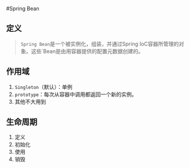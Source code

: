 #Spring Bean

## 定义
> `Spring Bean`是一个被实例化，组装，并通过Spring IoC容器所管理的对象。这些`Bean是由用容器提供的配置元数据创建的。

## 作用域
1. `Singleton`（默认）：单例
2. `prototype`：每次从容器中调用都返回一个新的实例。
3. 其他不大用到

## 生命周期
1. 定义
2. 初始化
3. 使用
4. 销毁
